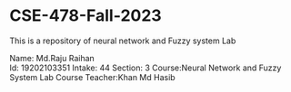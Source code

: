 # CSE-478-Fall-2023
This is a repository of neural network and Fuzzy system Lab

 Name: Md.Raju Raihan  
 Id: 19202103351 
 Intake: 44 
 Section: 3 
 Course:Neural Network and Fuzzy System Lab 
 Course Teacher:Khan Md Hasib

